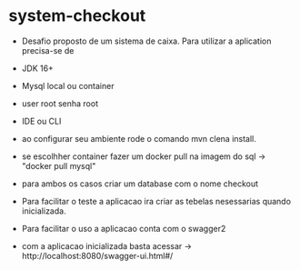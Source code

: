 # system-checkout

- Desafio proposto de um sistema de caixa. Para utilizar a aplication precisa-se de
- JDK 16+
- Mysql local ou container
- user root senha root 
- IDE ou CLI

- ao configurar seu ambiente rode o comando mvn clena install.

- se escolhher container fazer um docker pull na imagem do sql -> "docker pull mysql"
- para ambos os casos criar um database com o nome checkout 

- Para facilitar o teste a aplicacao ira criar as tebelas nesessarias quando inicializada.

- Para facilitar o uso a aplicacao conta com o swagger2 
 - com a aplicacao inicializada basta acessar ->  http://localhost:8080/swagger-ui.html#/
